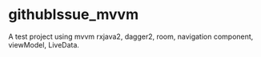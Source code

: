 # githubIssue_mvvm
A test project using  mvvm rxjava2, dagger2, room, navigation component, viewModel, LiveData.
